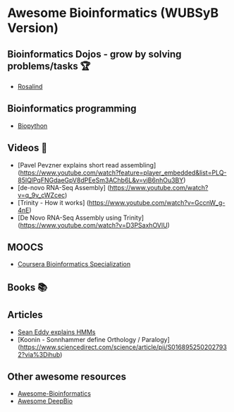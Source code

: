 ﻿# Awesome Bioinformatics (WUBSyB Version)

## Bioinformatics Dojos - grow by solving problems/tasks 🏆

- [Rosalind](http://rosalind.info/problems/locations/)

## Bioinformatics programming

- [Biopython](http://biopython.org/)

## Videos 🎥

- [Pavel Pevzner explains short read assembling] (https://www.youtube.com/watch?feature=player_embedded&list=PLQ-85lQlPqFNGdaeGpV8dPEeSm3AChb6L&v=vjB6nhOu3BY)
- [de-novo RNA-Seq Assembly] (https://www.youtube.com/watch?v=q_9v_cWZcec)
- [Trinity - How it works] (https://www.youtube.com/watch?v=GccnW_g-4nE)
- [De Novo RNA-Seq Assembly using Trinity] (https://www.youtube.com/watch?v=D3PSaxhOVlU)

## MOOCS

- [Coursera Bioinformatics Specialization](https://www.coursera.org/specializations/bioinformatics)

## Books 📚

## Articles

- [Sean Eddy explains HMMs](https://www.nature.com/articles/nbt1004-1315)
- [Koonin - Sonnhammer define Orthology / Paralogy] (https://www.sciencedirect.com/science/article/pii/S0168952502027932?via%3Dihub)

## Other awesome resources

- [Awesome-Bioinformatics](https://github.com/danielecook/Awesome-Bioinformatics)
- [Awesome DeepBio](https://github.com/gokceneraslan/awesome-deepbio)
